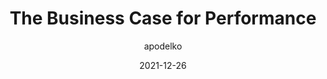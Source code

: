 ---
author: apodelko
date: 2021-12-26
permalink: false
publisher: perfplanet
tags:
  - performance
  - meta
target_url: https://calendar.perfplanet.com/2021/the-business-case-for-performance/
title: The Business Case for Performance
---